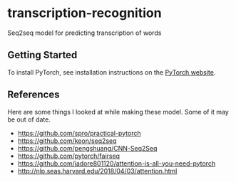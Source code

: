 # transcription-recognition
Seq2seq model for predicting transcription of words

## Getting Started

To install PyTorch, see installation instructions on the [PyTorch website](pytorch.org).

## References

Here are some things I looked at while making these model. Some of it may be out of date.

- https://github.com/spro/practical-pytorch
- https://github.com/keon/seq2seq
- https://github.com/pengshuang/CNN-Seq2Seq
- https://github.com/pytorch/fairseq
- https://github.com/jadore801120/attention-is-all-you-need-pytorch
- http://nlp.seas.harvard.edu/2018/04/03/attention.html
